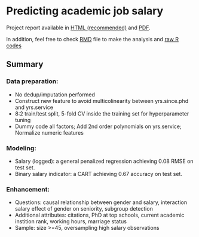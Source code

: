 # Predicting academic job salary
Project report available in [HTML (recommended)](https://github.com/lt2710/Pet-projects/blob/master/salary-analysis/slide-salary.html) and [PDF](https://github.com/lt2710/Pet-projects/blob/master/salary-analysis/slide-salary.pdf).

In addition, feel free to check [RMD](https://github.com/lt2710/Pet-projects/blob/master/salary-analysis/make-slide-salary.Rmd) file to make the analysis and [raw R codes](https://github.com/lt2710/Pet-projects/blob/master/salary-analysis/slide-salary-codes.R)

## Summary
### Data preparation:
 - No dedup/imputation performed
 - Construct new feature to avoid multicolinearity between yrs.since.phd and yrs.service
 - 8:2 train/test split, 5-fold CV inside the training set for hyperparameter tuning
 - Dummy code all factors; Add 2nd order polynomials on yrs.service; Normalize numeric features
### Modeling:
 - Salary (logged): a general penalized regression achieving 0.08 RMSE on test set.
 - Binary salary indicator: a CART achieving 0.67 accuracy on test set.
### Enhancement:
 - Questions: causal relationship between gender and salary, interaction salary effect of gender on seniority, subgroup detection
 - Additional attributes: citations, PhD at top schools, current academic instition rank, working hours, marriage status
 - Sample: size >=45, oversampling high salary observations
